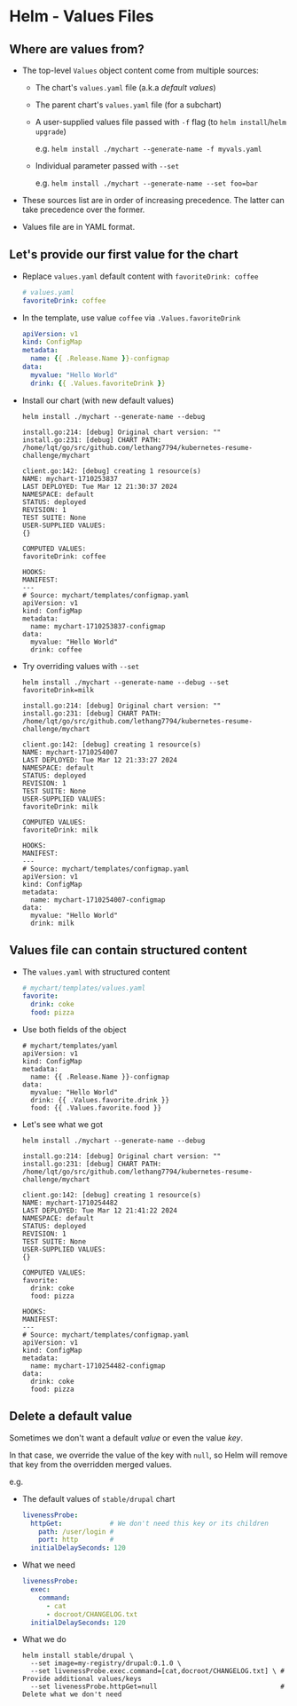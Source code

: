 # Helm - Values Files

## Where are values from?

- The top-level `Values` object content come from multiple sources:

  - The chart's `values.yaml` file (a.k.a _default values_)
  - The parent chart's `values.yaml` file (for a subchart)
  - A user-supplied values file passed with `-f` flag (to `helm install`/`helm upgrade`)

    e.g. `helm install ./mychart --generate-name -f myvals.yaml`

  - Individual parameter passed with `--set`

    e.g. `helm install ./mychart --generate-name --set foo=bar`

- These sources list are in order of increasing precedence. The latter can take precedence over the former.

- Values file are in YAML format.

## Let's provide our first value for the chart

- Replace `values.yaml` default content with `favoriteDrink: coffee`

  ```yaml
  # values.yaml
  favoriteDrink: coffee
  ```

- In the template, use value `coffee` via `.Values.favoriteDrink`

  ```yaml
  apiVersion: v1
  kind: ConfigMap
  metadata:
    name: {{ .Release.Name }}-configmap
  data:
    myvalue: "Hello World"
    drink: {{ .Values.favoriteDrink }}
  ```
- Install our chart (with new default values)

  ```shell
  helm install ./mychart --generate-name --debug
  ```

  ```
  install.go:214: [debug] Original chart version: ""
  install.go:231: [debug] CHART PATH: /home/lqt/go/src/github.com/lethang7794/kubernetes-resume-challenge/mychart
  
  client.go:142: [debug] creating 1 resource(s)
  NAME: mychart-1710253837
  LAST DEPLOYED: Tue Mar 12 21:30:37 2024
  NAMESPACE: default
  STATUS: deployed
  REVISION: 1
  TEST SUITE: None
  USER-SUPPLIED VALUES:
  {}
  
  COMPUTED VALUES:
  favoriteDrink: coffee
  
  HOOKS:
  MANIFEST:
  ---
  # Source: mychart/templates/configmap.yaml
  apiVersion: v1
  kind: ConfigMap
  metadata:
    name: mychart-1710253837-configmap
  data:
    myvalue: "Hello World"
    drink: coffee
  ```

- Try overriding values with `--set`

  ```shell
  helm install ./mychart --generate-name --debug --set favoriteDrink=milk
  ```

  ```
  install.go:214: [debug] Original chart version: ""
  install.go:231: [debug] CHART PATH: /home/lqt/go/src/github.com/lethang7794/kubernetes-resume-challenge/mychart
  
  client.go:142: [debug] creating 1 resource(s)
  NAME: mychart-1710254007
  LAST DEPLOYED: Tue Mar 12 21:33:27 2024
  NAMESPACE: default
  STATUS: deployed
  REVISION: 1
  TEST SUITE: None
  USER-SUPPLIED VALUES:
  favoriteDrink: milk
  
  COMPUTED VALUES:
  favoriteDrink: milk
  
  HOOKS:
  MANIFEST:
  ---
  # Source: mychart/templates/configmap.yaml
  apiVersion: v1
  kind: ConfigMap
  metadata:
    name: mychart-1710254007-configmap
  data:
    myvalue: "Hello World"
    drink: milk
  ```

## Values file can contain structured content

- The `values.yaml` with structured content
  ```yaml
  # mychart/templates/values.yaml
  favorite:
    drink: coke
    food: pizza
  ```
- Use both fields of the object

  ```
  # mychart/templates/yaml
  apiVersion: v1
  kind: ConfigMap
  metadata:
    name: {{ .Release.Name }}-configmap
  data:
    myvalue: "Hello World"
    drink: {{ .Values.favorite.drink }}
    food: {{ .Values.favorite.food }}
  ```

- Let's see what we got

  ```shell
  helm install ./mychart --generate-name --debug
  ```

  ```
  install.go:214: [debug] Original chart version: ""
  install.go:231: [debug] CHART PATH: /home/lqt/go/src/github.com/lethang7794/kubernetes-resume-challenge/mychart
  
  client.go:142: [debug] creating 1 resource(s)
  NAME: mychart-1710254482
  LAST DEPLOYED: Tue Mar 12 21:41:22 2024
  NAMESPACE: default
  STATUS: deployed
  REVISION: 1
  TEST SUITE: None
  USER-SUPPLIED VALUES:
  {}
  
  COMPUTED VALUES:
  favorite:
    drink: coke
    food: pizza
  
  HOOKS:
  MANIFEST:
  ---
  # Source: mychart/templates/configmap.yaml
  apiVersion: v1
  kind: ConfigMap
  metadata:
    name: mychart-1710254482-configmap
  data:
    drink: coke
    food: pizza
  ```

## Delete a default value

Sometimes we don't want a default _value_ or even the value _key_.

In that case, we override the value of the key with `null`, so Helm will remove that key from the overridden merged
values.

e.g.

- The default values of `stable/drupal` chart

  ```yaml
  livenessProbe:
    httpGet:            # We don't need this key or its children
      path: /user/login #
      port: http        #
    initialDelaySeconds: 120
  ```
- What we need

  ```yaml
  livenessProbe:
    exec:
      command:
        - cat
        - docroot/CHANGELOG.txt
    initialDelaySeconds: 120
  ```

- What we do

  ```shell
  helm install stable/drupal \
    --set image=my-registry/drupal:0.1.0 \
    --set livenessProbe.exec.command=[cat,docroot/CHANGELOG.txt] \ # Provide additional values/keys
    --set livenessProbe.httpGet=null                               # Delete what we don't need
  ```